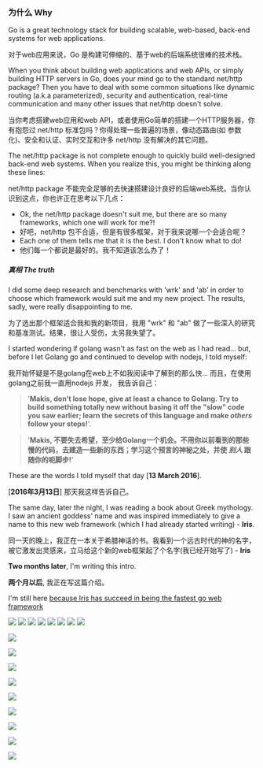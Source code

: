 ### 为什么 Why

Go is a great technology stack for building scalable, web-based, back-end systems for web applications.

对于web应用来说，Go 是构建可伸缩的、基于web的后端系统很棒的技术栈。

When you think about building web applications and web APIs, or simply building HTTP servers in Go, does your mind go to the standard net/http package?
Then you have to deal with some common situations like dynamic routing (a.k.a parameterized), security and authentication, real-time communication and many other issues that net/http doesn't solve. 

当你考虑搭建web应用和web API，或者使用Go简单的搭建一个HTTP服务器，你有抱怨过 net/http 标准包吗？你得处理一些普遍的场景，像动态路由(如 参数化)、安全和认证、实时交互和许多 net/http 没有解决的其它问题。

The net/http package is not complete enough to quickly build well-designed back-end web systems. When you realize this, you might be thinking along these lines:

net/http package 不能完全足够的去快速搭建设计良好的后端web系统。当你认识到这点，你也许正在思考以下几点：

- Ok, the net/http package doesn't suit me, but there are so many frameworks, which one will work for me?!
- 好吧，net/http 包不合适，但是有很多框架，对于我来说哪一个会适合呢？
- Each one of them tells me that it is the best. I don't know what to do!
- 他们每一个都说是最好的。我不知道该怎么办了！

##### 真相 The truth

I did some deep research and benchmarks with 'wrk' and 'ab' in order to choose which framework would suit me and my new project. The results, sadly, were really disappointing to me.

为了选出那个框架适合我和我的新项目，我用 "wrk" 和 "ab" 做了一些深入的研究和基准测试。结果，很让人受伤，太另我失望了。

I started wondering if golang wasn't as fast on the web as I had read... but, before I let Golang go and continued to develop with nodejs, I told myself:

我开始怀疑是不是golang在web上不如我阅读中了解到的那么快... 而且，在使用golang之前我一直用nodejs 开发， 我告诉自己：

> '**Makis, don't lose hope, give at least a chance to Golang. Try to build something totally new without basing it off the "slow" code you saw earlier; learn the secrets of this language and make *others* follow your steps!**'.

> '**Makis, 不要失去希望，至少给Golang一个机会。不用你以前看到的那些慢的代码，去建造一些新的东西；学习这个预言的神秘之处，并使 *别人* 跟随你的呃脚步!**'

These are the words I told myself that day [**13 March 2016**]. 

[**2016年3月13日**] 那天我这样告诉自己。

The same day, later the night, I was reading a book about Greek mythology. I saw an ancient goddess' name and was inspired immediately to give a name to this new web framework (which I had already started writing) - **Iris**.

同一天的晚上，我正在一本关于希腊神话的书。我看到一个远古时代的神的名字，被它激发出灵感来，立马给这个新的web框架起了个名字(我已经开始写了) - **Iris**

**Two months later**, I'm writing this intro. 

**两个月以后**, 我正在写这篇介绍。

 I'm still here [because Iris has succeed in being the fastest go web framework](https://github.com/kataras/iris#benchmarks)

![](comment1.png)
![](comment2.png)
![](comment3.png)
![](comment4.png)
![](comment5.png)
![](comment6.png)
![](comment7.png)
![](comment8.png)

![](comment10.png)

![](comment12.png)

![](comment13.png)

![](comment14.png)

![](comment17.png)


![](comment21.png)

![](comment22.png)

![](comment24.png)

![](comment23.png)